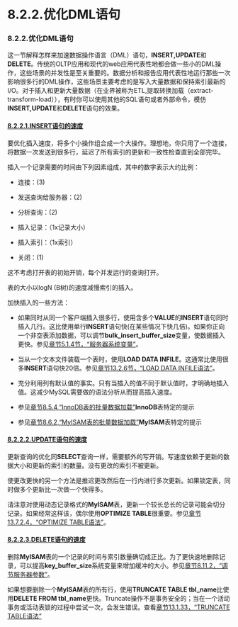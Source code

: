 #  8.2.2.优化DML语句

### 8.2.2.优化DML语句

这一节解释怎样来加速数据操作语言（DML）语句，**INSERT,UPDATE**和**DELETE**。传统的OLTP应用和现代的web应用代表性地都会做一些小的DML操作，这些场景的并发性是至关重要的。数据分析和报告应用代表性地运行那些一次影响很多行的DML操作，这些场景主要考虑的是写入大量数据和保持索引最新的I/O。对于插入和更新大量数据（在业界被称为ETL,提取转换加载（extract-transform-load）），有时你可以使用其他的SQL语句或者外部命令，模仿**INSERT,UPDATE**和**DELETE**语句的效果。

#### [8.2.2.1.INSERT语句的速度](#08.02.02.01)

要优化插入速度，将多个小操作组合成一个大操作。理想地，你只用了一个连接，将数据一次发送到很多行，延迟了所有索引的更新和一致性检查直到全部完毕。

插入一个记录需要的时间由下列因素组成，其中的数字表示大约比例：

* 连接：(3) 

* 发送查询给服务器：(2) 

* 分析查询：(2) 

* 插入记录：（1x记录大小） 

* 插入索引：（1x索引） 

* 关闭：(1) 

这不考虑打开表的初始开销，每个并发运行的查询打开。

表的大小以logN (B树)的速度减慢索引的插入。

加快插入的一些方法：

* 如果同时从同一个客户端插入很多行，使用含多个**VALUE**的**INSERT**语句同时插入几行。这比使用单行**INSERT**语句快(在某些情况下快几倍)。如果你正向一个非空表添加数据，可以调节**bulk_insert_buffer_size**变量，使数据插入更快。参见[章节5.1.4节，“服务器系统变量”][5.1.4]。

* 当从一个文本文件装载一个表时，使用**LOAD DATA INFILE**。这通常比使用很多**INSERT**语句快20倍。参见[章节13.2.6节，“LOAD DATA INFILE语法”][13.2.6]。

* 充分利用列有默认值的事实。只有当插入的值不同于默认值时，才明确地插入值。这减少MySQL需要做的语法分析从而提高插入速度。

* 参见[章节8.5.4,“InnoDB表的批量数据加载”][8.5.4]**InnoDB**表特定的提示

* 参见[章节8.6.2,“MyISAM表的批量数据加载”][8.6.2]**MyISAM**表特定的提示

#### [8.2.2.2.UPDATE语句的速度](#08.02.02.02)

更新查询的优化同**SELECT**查询一样，需要额外的写开销。写速度依赖于更新的数据大小和更新的索引的数量。没有更改的索引不被更新。

使更改更快的另一个方法是推迟更改然后在一行内进行多次更新。如果锁定表，同时做多个更新比一次做一个快得多。

请注意对使用动态记录格式的**MyISAM**表，更新一个较长总长的记录可能会切分记录。如果经常这样该，偶尔使用**OPTIMIZE TABLE**很重要。参见[章节13.7.2.4，“OPTIMIZE TABLE语法”][13.7.2.4]。

#### [8.2.2.3.DELETE语句的速度](#08.02.02.03)

删除**MyISAM**表的一个记录的时间与索引数量确切成正比。为了更快速地删除记录，可以提高**key_buffer_size**系统变量来增加缓冲的大小。参见[章节8.11.2，“调节服务器参数”][8.11.2]。

如果想要删除一个**MyISAM**表的所有行，使用**TRUNCATE TABLE tbl_name**比使用**DELETE FROM tbl_name**更快。Truncate操作不是事务安全的；当在一个活动事务或活动表锁的过程中尝试一次，会发生错误。查看[章节13.1.33，“TRUNCATE TABLE语法”][13.1.33]


















[5.1.4]:./docs/05.01.04_Server_System_Variables.md

[13.2.6]:./docs/13.02.06_LOAD_DATA_INFILE_Syntax.md

[8.5.4]:./docs/08.05.04_Bulk_Data_Loading_for_InnoDB_Tables.md

[8.6.2]:./docs/08.06.02_Bulk_Data_Loading_for_MyISAM_Tables.md

[13.7.2.4]:./docs/13.07.02_Table_Maintenance_Statements.md#13.07.02.04

[8.11.2]:./docs/08.11.02_Tuning_Server_Paramters.md

[13.1.33]:./docs/13.01.33_TRUNCATE_TABLE_Syntax.md